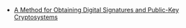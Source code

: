* [A Method for Obtaining Digital Signatures and Public-Key Cryptosystems](http://people.csail.mit.edu/rivest/Rsapaper.pdf)
